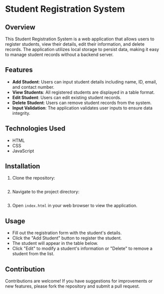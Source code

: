 # Student Registration System

## Overview

This Student Registration System is a web application that allows users to register students, view their details, edit their information, and delete records. The application utilizes local storage to persist data, making it easy to manage student records without a backend server.

## Features

- **Add Student**: Users can input student details including name, ID, email, and contact number.
- **View Students**: All registered students are displayed in a table format.
- **Edit Student**: Users can edit existing student records.
- **Delete Student**: Users can remove student records from the system.
- **Input Validation**: The application validates user inputs to ensure data integrity.

## Technologies Used

- HTML
- CSS
- JavaScript

## Installation

1. Clone the repository:
   ```git clone https://github.com/yourusername/student-registration-system.git

   ```
2. Navigate to the project directory:
   ```cd student-registration-system
   ```
3. Open `index.html` in your web browser to view the application.

## Usage

- Fill out the registration form with the student's details.
- Click the "Add Student" button to register the student.
- The student will appear in the table below.
- Click "Edit" to modify a student's information or "Delete" to remove a student from the list.

## Contribution

Contributions are welcome! If you have suggestions for improvements or new features, please fork the repository and submit a pull request.

